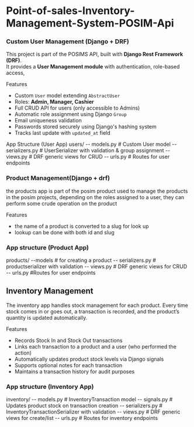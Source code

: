 # Point-of-sales-Inventory-Management-System-POSIM-Api

### Custom User Management (Django + DRF)

This project is part of the POSIMS API, built with **Django Rest Framework (DRF)**.  
It provides a **User Management module** with authentication, role-based access,

Features
- Custom `User` model extending `AbstractUser`  
- Roles: **Admin, Manager, Cashier**  
- Full CRUD API for users (only accessible to Admins)  
- Automatic role assignment using Django `Group`  
- Email uniqueness validation  
- Passwords stored securely using Django's hashing system  
- Tracks last update with `updated_at` field 

 App Structure (User App)
users/
-- models.py # Custom User model
-- serializers.py # UserSerializer with validation & group assignment
-- views.py # DRF generic views for CRUD
-- urls.py # Routes for user endpoints

### Product Management(Django + drf)
the products app is part of the posim product used to manage the products in the posim projects, depending on the roles assigned to a user, they can perform some crude operation on the product

Features
- the name of a product is converted to a slug for look up
- lookup can be done with both id and slug


### App structure (Product App)
products/
--models # for creating a product
-- serializers.py # productserializer with validation
-- views.py # DRF generic views for CRUD
-- urls.py #Routes for user endpoints


## Inventory Management
The inventory app handles stock management for each product.
Every time stock comes in or goes out, a transaction is recorded, and the product’s quantity is updated automatically.

Features
- Records Stock In and Stock Out transactions
- Links each transaction to a product and a  user (who performed the action)
- Automatically updates product stock levels via Django signals
- Supports optional notes for each transaction
- Maintains a transaction history for audit purposes


### App structure (Inventory App)
inventory/
-- models.py        # InventoryTransaction model
-- signals.py       # Updates product stock on transaction creation
-- serializers.py   # InventoryTransactionSerializer with validation
-- views.py         # DRF generic views for create/list
-- urls.py          # Routes for inventory endpoints
